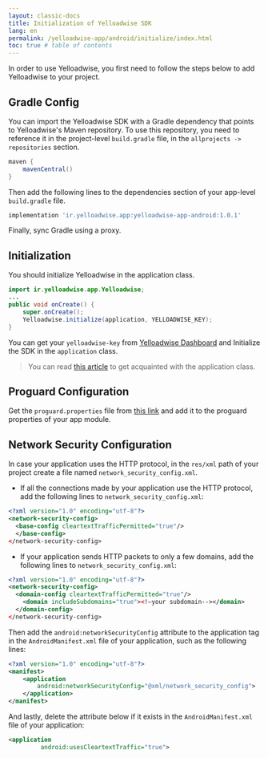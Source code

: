 ```yaml
---
layout: classic-docs
title: Initialization of Yelloadwise SDK
lang: en
permalink: /yelloadwise-app/android/initialize/index.html
toc: true # table of contents
---
```


In order to use Yelloadwise, you first need to follow the steps below to add Yelloadwise to your project.

## Gradle Config
You can import the Yelloadwise SDK with a Gradle dependency that points to Yelloadwise's Maven repository. To use this repository, you need to reference it in the project-level `build.gradle` file, in the `allprojects -> repositories` section.

```gradle
maven {
    mavenCentral()
}
```
Then add the following lines to the dependencies section of your app-level `build.gradle` file.

```gradle
implementation 'ir.yelloadwise.app:yelloadwise-app-android:1.0.1'
```

Finally, sync Gradle using a proxy.

## Initialization
You should initialize Yelloadwise in the application class. 

```java
import ir.yelloadwise.app.Yelloadwise;
...
public void onCreate() {
    super.onCreate();
    Yelloadwise.initialize(application, YELLOADWISE_KEY);
}
```
You can get your `yelloadwise-key` from [Yelloadwise Dashboard](http://business.yelloadwise.ir/) and Initialize the SDK in the `application` class.

> You can read [this article]({{site.baseurl}}/application-class) to get acquainted with the application class.


## Proguard Configuration
Get the `proguard.properties` file from [this link](https://github.com/YelloadwiseTech/YelloadwiseSDK-AndroidSample/blob/master/app/proguard-rules.pro) and add it to the proguard properties of your app module.

## Network Security Configuration
In case your application uses the HTTP protocol, in the `res/xml` path of your project create a file named `network_security_config.xml`.

- If all the connections made by your application use the HTTP protocol, add the following lines to `network_security_config.xml`:

```xml
<?xml version="1.0" encoding="utf-8"?>
<network-security-config>
  <base-config cleartextTrafficPermitted="true"/>
  </base-config>
</network-security-config>
```

- If your application sends HTTP packets to only a few domains, add the following lines to `network_security_config.xml`:

```xml
<?xml version="1.0" encoding="utf-8"?>
<network-security-config>
  <domain-config cleartextTrafficPermitted="true"/>
    <domain includeSubdomains="true"><!—your subdomain--></domain>
  </domain-config>
</network-security-config>
```

Then add the `android:networkSecurityConfig` attribute to the application tag in the `AndroidManifest.xml` file of your application, such as the following lines:

```xml
<?xml version="1.0" encoding="utf-8"?>
<manifest>
    <application 
        android:networkSecurityConfig="@xml/network_security_config">
    </application>
</manifest>
```

And lastly, delete the attribute below if it exists in the `AndroidManifest.xml` file of your application:

```xml
<application
         android:usesCleartextTraffic="true">
```
